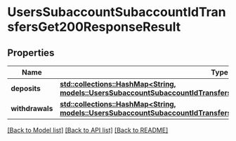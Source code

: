 # UsersSubaccountSubaccountIdTransfersGet200ResponseResult

## Properties

Name | Type | Description | Notes
------------ | ------------- | ------------- | -------------
**deposits** | [**std::collections::HashMap<String, models::UsersSubaccountSubaccountIdTransfersGet200ResponseResultDepositsValue>**](_users_subaccount__subaccount_id__transfers_get_200_response_result_deposits_value.md) |  | 
**withdrawals** | [**std::collections::HashMap<String, models::UsersSubaccountSubaccountIdTransfersGet200ResponseResultWithdrawalsValue>**](_users_subaccount__subaccount_id__transfers_get_200_response_result_withdrawals_value.md) |  | 

[[Back to Model list]](../README.md#documentation-for-models) [[Back to API list]](../README.md#documentation-for-api-endpoints) [[Back to README]](../README.md)


